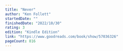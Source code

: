 ```yaml
---
title: "Never"
author: "Ken Follett"
startedDate: ""
finishedDate: "2022/10/30"
rating: 3
edition: "Kindle Edition"
link: "https://www.goodreads.com/book/show/57036326"
pageCount: 816
---
```



